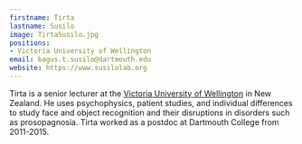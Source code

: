 ```yaml
---
firstname: Tirta
lastname: Susilo
image: TirtaSusilo.jpg
positions:
- Victoria University of Wellington
email: bagus.t.susilo@dartmouth.edu
website: https://www.susilolab.org
---
```

Tirta is a senior lecturer at the [Victoria University of Wellington](http://www.victoria.ac.nz/) in New Zealand. He uses psychophysics, patient studies, and individual differences to study face and object recognition and their disruptions in disorders such as prosopagnosia. Tirta worked as a postdoc at Dartmouth College from 2011-2015.
